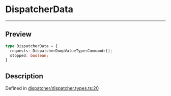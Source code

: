 
      
# DispatcherData

<div class="api-docs__separator" data-reactroot="">

---

</div><div class="api-docs__section">

## Preview

</div><div class="api-docs__preview type">

```ts
type DispatcherData = {
  requests: DispatcherDumpValueType<Command>[]; 
  stopped: boolean; 
}
```

</div><div class="api-docs__section">

## Description

</div><div class="api-docs__description"><span class="api-docs__do-not-parse">



</span></div><div class="api-docs__definition">

Defined in [dispatcher/dispatcher.types.ts:20](https://github.com/BetterTyped/hyper-fetch/blob/1a97772c/packages/core/src/dispatcher/dispatcher.types.ts#L20)

</div>
